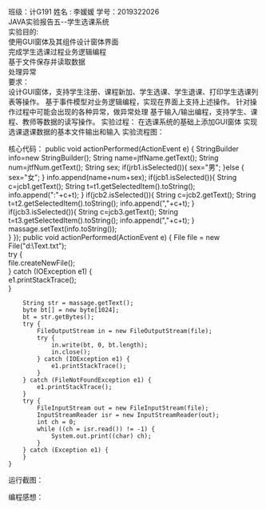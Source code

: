 班级：计G191
姓名 : 李媛媛
学号：2019322026  
JAVA实验报告五--学生选课系统  
实验目的:  
使用GUI窗体及其组件设计窗体界面  
完成学生选课过程业务逻辑编程  
基于文件保存并读取数据  
处理异常  
要求：  
设计GUI窗体，支持学生注册、课程新加、学生选课、学生退课、打印学生选课列表等操作。
基于事件模型对业务逻辑编程，实现在界面上支持上述操作。
针对操作过程中可能会出现的各种异常，做异常处理
基于输入/输出编程，支持学生、课程、教师等数据的读写操作。
实验过程：
在选课系统的基础上添加GUI窗体
实现选课退课数据的基本文件输出和输入
实验流程图：




核心代码：
  public void actionPerformed(ActionEvent e) {
                StringBuilder info=new StringBuilder();
                String name=jtfName.getText();
                String num=jtfNum.getText();
                String sex;
                if(jrb1.isSelected()){
                    sex="男";
                }else {
                    sex="女";
                }
                info.append(name+num+sex);
                if(jcb1.isSelected()){
                    String c=jcb1.getText();
                    String t=t1.getSelectedItem().toString();
                    info.append(":"+c+t);
                }
                if(jcb2.isSelected()){
                    String c=jcb2.getText();
                    String t=t2.getSelectedItem().toString();
                    info.append(","+c+t);
                }
                if(jcb3.isSelected()){
                    String c=jcb3.getText();
                    String t=t3.getSelectedItem().toString();
                    info.append(","+c+t);
                }
                massage.setText(info.toString());                               
            }
        });
public void actionPerformed(ActionEvent e) {
		File file = new File("d:\\Text.txt");  
        try {  
            file.createNewFile();  
        } catch (IOException e1) {  
            e1.printStackTrace();  
        }  
  
        String str = massage.getText();  
        byte bt[] = new byte[1024];  
        bt = str.getBytes();  
        try {  
            FileOutputStream in = new FileOutputStream(file);  
            try {  
                in.write(bt, 0, bt.length);  
                in.close();  
            } catch (IOException e1) {  
                e1.printStackTrace();  
            }  
        } catch (FileNotFoundException e1) {  
            e1.printStackTrace();  
        }  
        try {  
            FileInputStream out = new FileInputStream(file);  
            InputStreamReader isr = new InputStreamReader(out);  
            int ch = 0;  
            while ((ch = isr.read()) != -1) {  
                System.out.print((char) ch);  
            }  
        } catch (Exception e1) {  
        }  
    }  







运行截图：











编程感想：
